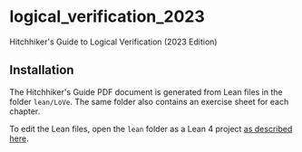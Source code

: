 # logical_verification_2023

Hitchhiker's Guide to Logical Verification (2023 Edition)

## Installation

The Hitchhiker's Guide PDF document is generated from Lean files in the folder
`lean/LoVe`. The same folder also contains an exercise sheet for each chapter.

To edit the Lean files, open the `lean` folder as a Lean 4 project [as described
here](https://leanprover-community.github.io/install/project.html#working-on-an-existing-project).
